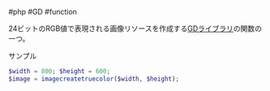 #php #GD #function 

24ビットのRGB値で表現される画像リソースを作成する[GDライブラリ](GDライブラリ.md)の関数の一つ。

サンプル
```php
$width = 800; $height = 600;
$image = imagecreatetruecolor($width, $height);
```